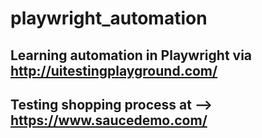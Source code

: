 # playwright_automation
Learning automation in Playwright via http://uitestingplayground.com/
----------
Testing shopping process at --> https://www.saucedemo.com/
---------------
